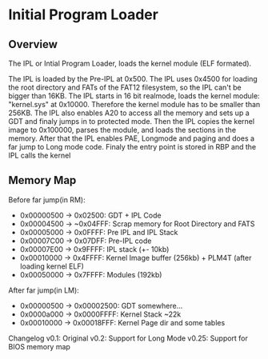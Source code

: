 Initial Program Loader
======================
Overview
--------
The IPL or Intial Program Loader, loads the kernel module (ELF formated).

The IPL is loaded by the Pre-IPL at 0x500.
The IPL uses 0x4500 for loading the root directory and FATs of the FAT12 filesystem, so the IPL can't be bigger than 16KB.
The IPL starts in 16 bit realmode, loads the kernel module: "kernel.sys" at 0x10000.
Therefore the kernel module has to be smaller than 256KB.
The IPL also enables A20 to access all the memory and sets up a GDT and finaly jumps in to protected mode.
Then the IPL copies the kernel image to 0x100000, parses the module, and loads the sections in the memory.
After that the IPL enables PAE, Longmode and paging and does a far jump to Long mode code.
Finaly the entry point is stored in RBP and the IPL calls the kernel

Memory Map
----------
Before far jump(in RM):
* 0x00000500 ->  0x02500:         GDT + IPL Code
* 0x00004500 -> ~0x04FFF:         Scrap memory for Root Directory and FATS
* 0x00005000 ->  0x0FFFF:         Pre IPL and IPL Stack
* 0x00007C00 ->  0x07DFF:         Pre-IPL code
* 0x00007E00 ->  0x9FFFF:         IPL stack (+- 10kb)
* 0x00010000 ->  0x4FFFF:         Kernel Image buffer (256kb) + PLM4T (after loading kernel ELF)
* 0x00050000 ->  0x7FFFF:         Modules (192kb)

After far jump(in LM):
* 0x00000500 -> 0x00002500:       GDT somewhere...
* 0x0000a000 -> 0x0000FFFF:       Kernel Stack ~22k
* 0x00010000 -> 0x00018FFF:       Kernel Page dir and some tables

Changelog
v0.1: Original
v0.2: Support for Long Mode
v0.25: Support for BIOS memory map
